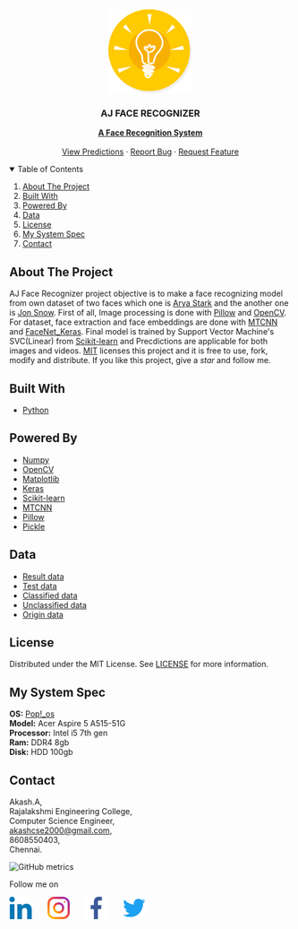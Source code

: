 <!-- PROJECT LOGO -->
<p align="center">
  <img src="https://github.com/Akash-Peace/KIVY-PLYER-ANDROIDAPP/blob/main/images/disco_icon.png" alt="Logo" width="150" height="150">
  <h3 align="center">AJ FACE RECOGNIZER</h3>
  <p align="center">
    <a href="https://en.wikipedia.org/wiki/Facial_recognition_system"><strong>A Face Recognition System</strong></a>
    <br />
    <br />
    <a href="https://drive.google.com/file/d/14L7Qs4PUK-1w3C_nfr8vK7PbeL0edX8P/view?usp=sharing">View Predictions</a>
    ·
    <a href="https://github.com/Akash-Peace/KIVY-PLYER-ANDROIDAPP/issues">Report Bug</a>
    ·
    <a href="https://github.com/Akash-Peace/KIVY-PLYER-ANDROIDAPP/issues">Request Feature</a>
  </p>
</p>



<!-- TABLE OF CONTENTS -->
<details open="open">
  <summary>Table of Contents</summary>
  <ol>
    <li><a href="#about-the-project">About The Project</a></li>
    <li><a href="#built-with">Built With</a></li>
    <li><a href="#powered-by">Powered By</a></li>
    <li><a href="#data">Data</a></li>
    <li><a href="#license">License</a></li>
    <li><a href="#my-system-spec">My System Spec</a></li>
    <li><a href="#contact">Contact</a></li>
  </ol>
</details>



<!-- ABOUT THE PROJECT -->
## About The Project

AJ Face Recognizer project objective is to make a face recognizing model from own dataset of two faces which one is [Arya Stark](https://en.wikipedia.org/wiki/Arya_Stark) and the another one is [Jon Snow](https://en.wikipedia.org/wiki/Jon_Snow_(character)). First of all, Image processing is done with [Pillow](https://python-pillow.org/) and [OpenCV](https://opencv.org/). For dataset, face extraction and face embeddings are done with [MTCNN](https://pypi.org/project/mtcnn/) and [FaceNet_Keras](https://keras.io/). Final model is trained by Support Vector Machine's SVC(Linear) from [Scikit-learn](https://scikit-learn.org/stable/) and Precdictions are applicable for both images and videos. [MIT](https://github.com/Akash-Peace/KIVY-PLYER-ANDROIDAPP/blob/main/LICENSE) licenses this project and it is free to use, fork, modify and distribute. If you like this project, give a _star_ and follow me.

## Built With

* [Python](https://www.python.org/)

## Powered By

* [Numpy](https://numpy.org/)
* [OpenCV](https://opencv.org/)
* [Matplotlib](https://matplotlib.org/)
* [Keras](https://keras.io/)
* [Scikit-learn](https://scikit-learn.org/stable/)
* [MTCNN](https://pypi.org/project/mtcnn/)
* [Pillow](https://python-pillow.org/)
* [Pickle](https://docs.python.org/3/library/pickle.html#module-pickle)


## Data

* [Result data](https://numpy.org/)
* [Test data](https://opencv.org/)
* [Classified data](https://matplotlib.org/)
* [Unclassified data](https://keras.io/)
* [Origin data](https://scikit-learn.org/stable/)

<!-- LICENSE -->
## License

Distributed under the MIT License. See [LICENSE](https://github.com/Akash-Peace/KIVY-PLYER-ANDROIDAPP/blob/main/LICENSE) for more information.


## My System Spec

**OS:** [Pop!_os](https://pop.system76.com/)\
**Model:** Acer Aspire 5 A515-51G\
**Processor:** Intel i5 7th gen\
**Ram:** DDR4 8gb\
**Disk:** HDD 100gb


<!-- CONTACT -->
## Contact

Akash.A,\
Rajalakshmi Engineering College,\
Computer Science Engineer,\
akashcse2000@gmail.com,\
8608550403,\
Chennai.


![GitHub metrics](https://metrics.lecoq.io/Akash-Peace)  

Follow me on

[<img src='https://github.com/Akash-Peace/INDUSTRIAL-WEBSITE/blob/main/images/linkedin.png' alt='linkedin' height='40'>](https://www.linkedin.com/in/akash-2000-cse) &nbsp; &nbsp; &nbsp; [<img src='https://github.com/Akash-Peace/INDUSTRIAL-WEBSITE/blob/main/images/instagram.png' alt='instagram' height='40'>](https://www.instagram.com/nocturnal_lad) &nbsp; &nbsp; &nbsp; [<img src='https://github.com/Akash-Peace/INDUSTRIAL-WEBSITE/blob/main/images/facebook.png' alt='facebook' height='40'>](https://www.facebook.com/profile.php?id=100061841000593) &nbsp; &nbsp; &nbsp; [<img src='https://github.com/Akash-Peace/INDUSTRIAL-WEBSITE/blob/main/images/twitter.png' alt='twitter' height='40'>](https://twitter.com/AkashA53184506)  
